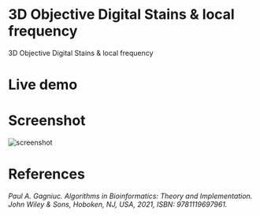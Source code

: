 # 3D Objective Digital Stains &amp; local frequency
3D Objective Digital Stains &amp; local frequency

# Live demo


# Screenshot
![screenshot]()

# References

<i>Paul A. Gagniuc. Algorithms in Bioinformatics: Theory and Implementation. John Wiley & Sons, Hoboken, NJ, USA, 2021, ISBN: 9781119697961.</i>
